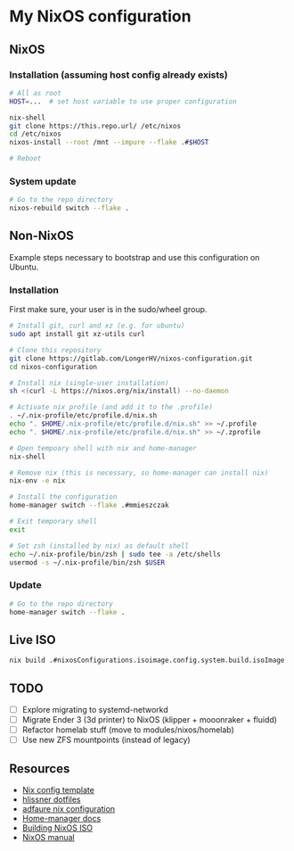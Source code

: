 # My NixOS configuration

## NixOS

### Installation (assuming host config already exists)

```bash
# All as root
HOST=...  # set host variable to use proper configuration

nix-shell
git clone https://this.repo.url/ /etc/nixos
cd /etc/nixos
nixos-install --root /mnt --impure --flake .#$HOST

# Reboot
```

### System update

```bash
# Go to the repo directory
nixos-rebuild switch --flake .
```

## Non-NixOS

Example steps necessary to bootstrap and use this configuration on Ubuntu.

### Installation

First make sure, your user is in the sudo/wheel group.

```bash
# Install git, curl and xz (e.g. for ubuntu)
sudo apt install git xz-utils curl

# Clone this repository
git clone https://gitlab.com/LongerHV/nixos-configuration.git
cd nixos-configuration

# Install nix (single-user installation)
sh <(curl -L https://nixos.org/nix/install) --no-daemon

# Activate nix profile (and add it to the .profile)
. ~/.nix-profile/etc/profile.d/nix.sh
echo ". $HOME/.nix-profile/etc/profile.d/nix.sh" >> ~/.profile
echo ". $HOME/.nix-profile/etc/profile.d/nix.sh" >> ~/.zprofile

# Open tempoary shell with nix and home-manager
nix-shell

# Remove nix (this is necessary, so home-manager can install nix)
nix-env -e nix

# Install the configuration
home-manager switch --flake .#mmieszczak

# Exit temporary shell
exit

# Set zsh (installed by nix) as default shell
echo ~/.nix-profile/bin/zsh | sudo tee -a /etc/shells
usermod -s ~/.nix-profile/bin/zsh $USER
```

### Update

```bash
# Go to the repo directory
home-manager switch --flake .
```

## Live ISO

```bash
nix build .#nixosConfigurations.isoimage.config.system.build.isoImage
```

## TODO

- [ ] Explore migrating to systemd-networkd
- [ ] Migrate Ender 3 (3d printer) to NixOS (klipper + mooonraker + fluidd)
- [ ] Refactor homelab stuff (move to modules/nixos/homelab)
- [ ] Use new ZFS mountpoints (instead of legacy)

## Resources

- [Nix config template](https://github.com/Misterio77/nix-starter-configs)
- [hlissner dotfiles](https://github.com/hlissner/dotfiles)
- [adfaure nix configuration](https://github.com/adfaure/nix_configuration)
- [Home-manager docs](https://nix-community.github.io/home-manager/index.html#ch-nix-flakes)
- [Building NixOS ISO](https://ash64.eu/2022/03/08/custom-nixos-isos/)
- [NixOS manual](https://nixos.org/manual/nix/stable)
